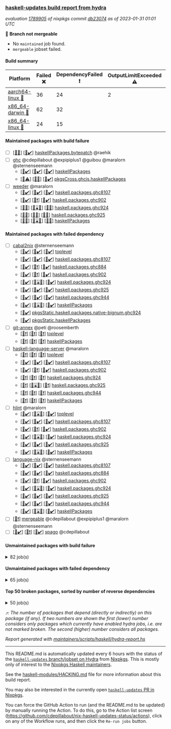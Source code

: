 ### [haskell-updates build report from hydra](https://hydra.nixos.org/jobset/nixpkgs/haskell-updates)
*evaluation [1789905](https://hydra.nixos.org/eval/1789905) of nixpkgs commit [db23074](https://github.com/NixOS/nixpkgs/commits/db230741e650201c35d811cea105d9ff811fc938) as of 2023-01-31 01:01 UTC*

:red_circle: **Branch not mergeable**
  * No `maintained` job found.
  * `mergeable` jobset failed.

#### Build summary

 | Platform | Failed :x: | DependencyFailed :heavy_exclamation_mark: | OutputLimitExceeded :warning: | TimedOut :hourglass::no_entry_sign: | Success :heavy_check_mark: | 
 | --- | --- | --- | --- | --- | --- | 
 | [aarch64-linux :iphone:](https://hydra.nixos.org/eval/1789905?filter=.aarch64-linux) | 36 | 24 | 2 | 3 | 6430 | 
 | [x86_64-darwin :apple:](https://hydra.nixos.org/eval/1789905?filter=.x86_64-darwin) | 62 | 32 |  | 1905 | 4457 | 
 | [x86_64-linux :penguin:](https://hydra.nixos.org/eval/1789905?filter=.x86_64-linux) | 24 | 15 |  | 1 | 6489 | 
#### Maintained packages with build failure
- [ ] [[:apple::x:]](https://hydra.nixos.org/build/207323671) [[:penguin::heavy_check_mark:]](https://hydra.nixos.org/build/207323670) [haskellPackages.bytepatch](https://hydra.nixos.org/eval/1789905?filter=haskellPackages.bytepatch) @raehik
- [ ] [ghc](https://hydra.nixos.org/eval/1789905?filter=ghc) @cdepillabout @expipiplus1 @guibou @maralorn @sternenseemann
  - [[:iphone::heavy_check_mark:]](https://hydra.nixos.org/build/205683761) [[:apple::heavy_check_mark:]](https://hydra.nixos.org/build/205665535) [[:penguin::heavy_check_mark:]](https://hydra.nixos.org/build/205675489) [haskellPackages](https://hydra.nixos.org/eval/1789905?filter=haskellPackages.ghc)
  - [[:iphone::warning:]](https://hydra.nixos.org/build/207115265) [[:apple::x:]](https://hydra.nixos.org/build/207111584) [[:penguin::heavy_check_mark:]](https://hydra.nixos.org/build/207111267) [pkgsCross.ghcjs.haskellPackages](https://hydra.nixos.org/eval/1789905?filter=pkgsCross.ghcjs.haskellPackages.ghc)
- [ ] [weeder](https://hydra.nixos.org/eval/1789905?filter=weeder) @maralorn
  - [[:iphone::heavy_check_mark:]](https://hydra.nixos.org/build/207109242) [[:apple::heavy_check_mark:]](https://hydra.nixos.org/build/207113056) [[:penguin::heavy_check_mark:]](https://hydra.nixos.org/build/207107267) [haskell.packages.ghc8107](https://hydra.nixos.org/eval/1789905?filter=haskell.packages.ghc8107.weeder)
  - [[:iphone::heavy_check_mark:]](https://hydra.nixos.org/build/207114020) [[:apple::heavy_exclamation_mark:]](https://hydra.nixos.org/build/207109311) [[:penguin::heavy_check_mark:]](https://hydra.nixos.org/build/207114368) [haskell.packages.ghc902](https://hydra.nixos.org/eval/1789905?filter=haskell.packages.ghc902.weeder)
  - [[:iphone::x:]](https://hydra.nixos.org/build/207119376) [[:apple::hourglass::no_entry_sign:]](https://hydra.nixos.org/build/207110281) [[:penguin::x:]](https://hydra.nixos.org/build/207118745) [haskell.packages.ghc924](https://hydra.nixos.org/eval/1789905?filter=haskell.packages.ghc924.weeder)
  - [[:iphone::x:]](https://hydra.nixos.org/build/207114881) [[:apple::x:]](https://hydra.nixos.org/build/207118106) [[:penguin::x:]](https://hydra.nixos.org/build/207119033) [haskell.packages.ghc925](https://hydra.nixos.org/eval/1789905?filter=haskell.packages.ghc925.weeder)
  - [[:iphone::x:]](https://hydra.nixos.org/build/207117144) [[:apple::hourglass::no_entry_sign:]](https://hydra.nixos.org/build/207107989) [[:penguin::x:]](https://hydra.nixos.org/build/207119850) [haskellPackages](https://hydra.nixos.org/eval/1789905?filter=haskellPackages.weeder)
#### Maintained packages with failed dependency
- [ ] [cabal2nix](https://hydra.nixos.org/eval/1789905?filter=cabal2nix) @sternenseemann
  - [[:iphone::heavy_check_mark:]](https://hydra.nixos.org/build/207329531) [[:apple::heavy_check_mark:]](https://hydra.nixos.org/build/207329544) [[:penguin::heavy_check_mark:]](https://hydra.nixos.org/build/207329572) [toplevel](https://hydra.nixos.org/eval/1789905?filter=cabal2nix)
  - [[:iphone::heavy_check_mark:]](https://hydra.nixos.org/build/207119450) [[:apple::heavy_check_mark:]](https://hydra.nixos.org/build/207112633) [[:penguin::heavy_check_mark:]](https://hydra.nixos.org/build/207118566) [haskell.packages.ghc8107](https://hydra.nixos.org/eval/1789905?filter=haskell.packages.ghc8107.cabal2nix)
  - [[:iphone::heavy_check_mark:]](https://hydra.nixos.org/build/207115665) [[:apple::heavy_exclamation_mark:]](https://hydra.nixos.org/build/207114138) [[:penguin::heavy_check_mark:]](https://hydra.nixos.org/build/207107611) [haskell.packages.ghc884](https://hydra.nixos.org/eval/1789905?filter=haskell.packages.ghc884.cabal2nix)
  - [[:iphone::heavy_check_mark:]](https://hydra.nixos.org/build/207117795) [[:apple::heavy_exclamation_mark:]](https://hydra.nixos.org/build/207119796) [[:penguin::heavy_check_mark:]](https://hydra.nixos.org/build/207107306) [haskell.packages.ghc902](https://hydra.nixos.org/eval/1789905?filter=haskell.packages.ghc902.cabal2nix)
  - [[:iphone::heavy_check_mark:]](https://hydra.nixos.org/build/207105872) [[:apple::hourglass::no_entry_sign:]](https://hydra.nixos.org/build/207117167) [[:penguin::heavy_check_mark:]](https://hydra.nixos.org/build/207108322) [haskell.packages.ghc924](https://hydra.nixos.org/eval/1789905?filter=haskell.packages.ghc924.cabal2nix)
  - [[:iphone::heavy_check_mark:]](https://hydra.nixos.org/build/207110833) [[:apple::heavy_check_mark:]](https://hydra.nixos.org/build/207114046) [[:penguin::heavy_check_mark:]](https://hydra.nixos.org/build/207105884) [haskell.packages.ghc925](https://hydra.nixos.org/eval/1789905?filter=haskell.packages.ghc925.cabal2nix)
  - [[:iphone::heavy_check_mark:]](https://hydra.nixos.org/build/207323636) [[:apple::heavy_check_mark:]](https://hydra.nixos.org/build/207323644) [[:penguin::heavy_check_mark:]](https://hydra.nixos.org/build/207323643) [haskell.packages.ghc944](https://hydra.nixos.org/eval/1789905?filter=haskell.packages.ghc944.cabal2nix)
  - [[:iphone::heavy_check_mark:]](https://hydra.nixos.org/build/207119631) [[:apple::hourglass::no_entry_sign:]](https://hydra.nixos.org/build/207110842) [[:penguin::heavy_check_mark:]](https://hydra.nixos.org/build/207110614) [haskellPackages](https://hydra.nixos.org/eval/1789905?filter=haskellPackages.cabal2nix)
  -   [[:penguin::heavy_check_mark:]](https://hydra.nixos.org/build/207118269) [pkgsStatic.haskell.packages.native-bignum.ghc924](https://hydra.nixos.org/eval/1789905?filter=pkgsStatic.haskell.packages.native-bignum.ghc924.cabal2nix)
  -   [[:penguin::heavy_check_mark:]](https://hydra.nixos.org/build/207109690) [pkgsStatic.haskellPackages](https://hydra.nixos.org/eval/1789905?filter=pkgsStatic.haskellPackages.cabal2nix)
- [ ] [git-annex](https://hydra.nixos.org/eval/1789905?filter=git-annex) @peti @roosemberth
  - [[:iphone::heavy_exclamation_mark:]](https://hydra.nixos.org/build/207320255) [[:apple::heavy_exclamation_mark:]](https://hydra.nixos.org/build/207319523) [[:penguin::heavy_exclamation_mark:]](https://hydra.nixos.org/build/207320206) [toplevel](https://hydra.nixos.org/eval/1789905?filter=git-annex)
  - [[:iphone::heavy_exclamation_mark:]](https://hydra.nixos.org/build/207319724) [[:apple::heavy_exclamation_mark:]](https://hydra.nixos.org/build/207320442) [[:penguin::heavy_exclamation_mark:]](https://hydra.nixos.org/build/207319883) [haskellPackages](https://hydra.nixos.org/eval/1789905?filter=haskellPackages.git-annex)
- [ ] [haskell-language-server](https://hydra.nixos.org/eval/1789905?filter=haskell-language-server) @maralorn
  - [[:iphone::heavy_exclamation_mark:]](https://hydra.nixos.org/build/207323634) [[:apple::heavy_exclamation_mark:]](https://hydra.nixos.org/build/207323641) [[:penguin::heavy_exclamation_mark:]](https://hydra.nixos.org/build/207323655) [toplevel](https://hydra.nixos.org/eval/1789905?filter=haskell-language-server)
  - [[:iphone::heavy_check_mark:]](https://hydra.nixos.org/build/207319946) [[:apple::heavy_check_mark:]](https://hydra.nixos.org/build/207319478) [[:penguin::heavy_check_mark:]](https://hydra.nixos.org/build/207320222) [haskell.packages.ghc8107](https://hydra.nixos.org/eval/1789905?filter=haskell.packages.ghc8107.haskell-language-server)
  - [[:iphone::heavy_check_mark:]](https://hydra.nixos.org/build/207320391) [[:apple::heavy_exclamation_mark:]](https://hydra.nixos.org/build/207320105) [[:penguin::heavy_check_mark:]](https://hydra.nixos.org/build/207320336) [haskell.packages.ghc902](https://hydra.nixos.org/eval/1789905?filter=haskell.packages.ghc902.haskell-language-server)
  - [[:iphone::heavy_exclamation_mark:]](https://hydra.nixos.org/build/207323632) [[:apple::heavy_exclamation_mark:]](https://hydra.nixos.org/build/207323650) [[:penguin::heavy_exclamation_mark:]](https://hydra.nixos.org/build/207323638) [haskell.packages.ghc924](https://hydra.nixos.org/eval/1789905?filter=haskell.packages.ghc924.haskell-language-server)
  - [[:iphone::heavy_exclamation_mark:]](https://hydra.nixos.org/build/207323642) [[:apple::hourglass::no_entry_sign:]](https://hydra.nixos.org/build/207323654) [[:penguin::heavy_exclamation_mark:]](https://hydra.nixos.org/build/207323633) [haskell.packages.ghc925](https://hydra.nixos.org/eval/1789905?filter=haskell.packages.ghc925.haskell-language-server)
  - [[:iphone::heavy_exclamation_mark:]](https://hydra.nixos.org/build/207323653) [[:apple::heavy_exclamation_mark:]](https://hydra.nixos.org/build/207323631) [[:penguin::heavy_exclamation_mark:]](https://hydra.nixos.org/build/207323637) [haskell.packages.ghc944](https://hydra.nixos.org/eval/1789905?filter=haskell.packages.ghc944.haskell-language-server)
  - [[:iphone::heavy_exclamation_mark:]](https://hydra.nixos.org/build/207323629) [[:apple::heavy_exclamation_mark:]](https://hydra.nixos.org/build/207323628) [[:penguin::heavy_exclamation_mark:]](https://hydra.nixos.org/build/207323639) [haskellPackages](https://hydra.nixos.org/eval/1789905?filter=haskellPackages.haskell-language-server)
- [ ] [hlint](https://hydra.nixos.org/eval/1789905?filter=hlint) @maralorn
  - [[:iphone::heavy_check_mark:]](https://hydra.nixos.org/build/207117912) [[:apple::hourglass::no_entry_sign:]](https://hydra.nixos.org/build/207106747) [[:penguin::heavy_check_mark:]](https://hydra.nixos.org/build/207107908) [toplevel](https://hydra.nixos.org/eval/1789905?filter=hlint)
  - [[:iphone::heavy_check_mark:]](https://hydra.nixos.org/build/207113381) [[:apple::heavy_check_mark:]](https://hydra.nixos.org/build/207106224) [[:penguin::heavy_check_mark:]](https://hydra.nixos.org/build/207111773) [haskell.packages.ghc8107](https://hydra.nixos.org/eval/1789905?filter=haskell.packages.ghc8107.hlint)
  - [[:iphone::heavy_check_mark:]](https://hydra.nixos.org/build/207110604) [[:apple::heavy_exclamation_mark:]](https://hydra.nixos.org/build/207111116) [[:penguin::heavy_check_mark:]](https://hydra.nixos.org/build/207111709) [haskell.packages.ghc902](https://hydra.nixos.org/eval/1789905?filter=haskell.packages.ghc902.hlint)
  - [[:iphone::heavy_check_mark:]](https://hydra.nixos.org/build/207106105) [[:apple::hourglass::no_entry_sign:]](https://hydra.nixos.org/build/207107920) [[:penguin::heavy_check_mark:]](https://hydra.nixos.org/build/207110864) [haskell.packages.ghc924](https://hydra.nixos.org/eval/1789905?filter=haskell.packages.ghc924.hlint)
  - [[:iphone::heavy_check_mark:]](https://hydra.nixos.org/build/207108657) [[:apple::heavy_check_mark:]](https://hydra.nixos.org/build/207118067) [[:penguin::heavy_check_mark:]](https://hydra.nixos.org/build/207107378) [haskell.packages.ghc925](https://hydra.nixos.org/eval/1789905?filter=haskell.packages.ghc925.hlint)
  - [[:iphone::heavy_check_mark:]](https://hydra.nixos.org/build/207115340) [[:apple::hourglass::no_entry_sign:]](https://hydra.nixos.org/build/207106993) [[:penguin::heavy_check_mark:]](https://hydra.nixos.org/build/207115762) [haskellPackages](https://hydra.nixos.org/eval/1789905?filter=haskellPackages.hlint)
- [ ] [language-nix](https://hydra.nixos.org/eval/1789905?filter=language-nix) @sternenseemann
  - [[:iphone::heavy_check_mark:]](https://hydra.nixos.org/build/207110688) [[:apple::heavy_check_mark:]](https://hydra.nixos.org/build/207113514) [[:penguin::heavy_check_mark:]](https://hydra.nixos.org/build/207112043) [haskell.packages.ghc8107](https://hydra.nixos.org/eval/1789905?filter=haskell.packages.ghc8107.language-nix)
  - [[:iphone::heavy_check_mark:]](https://hydra.nixos.org/build/207116912) [[:apple::heavy_check_mark:]](https://hydra.nixos.org/build/207112002) [[:penguin::heavy_check_mark:]](https://hydra.nixos.org/build/207111657) [haskell.packages.ghc884](https://hydra.nixos.org/eval/1789905?filter=haskell.packages.ghc884.language-nix)
  - [[:iphone::heavy_check_mark:]](https://hydra.nixos.org/build/207106618) [[:apple::heavy_exclamation_mark:]](https://hydra.nixos.org/build/207113860) [[:penguin::heavy_check_mark:]](https://hydra.nixos.org/build/207111155) [haskell.packages.ghc902](https://hydra.nixos.org/eval/1789905?filter=haskell.packages.ghc902.language-nix)
  - [[:iphone::heavy_check_mark:]](https://hydra.nixos.org/build/207112915) [[:apple::hourglass::no_entry_sign:]](https://hydra.nixos.org/build/207118069) [[:penguin::heavy_check_mark:]](https://hydra.nixos.org/build/207117599) [haskell.packages.ghc924](https://hydra.nixos.org/eval/1789905?filter=haskell.packages.ghc924.language-nix)
  - [[:iphone::heavy_check_mark:]](https://hydra.nixos.org/build/207118381) [[:apple::heavy_check_mark:]](https://hydra.nixos.org/build/207115439) [[:penguin::heavy_check_mark:]](https://hydra.nixos.org/build/207110621) [haskell.packages.ghc925](https://hydra.nixos.org/eval/1789905?filter=haskell.packages.ghc925.language-nix)
  - [[:iphone::heavy_check_mark:]](https://hydra.nixos.org/build/207323645) [[:apple::heavy_check_mark:]](https://hydra.nixos.org/build/207323659) [[:penguin::heavy_check_mark:]](https://hydra.nixos.org/build/207323630) [haskell.packages.ghc944](https://hydra.nixos.org/eval/1789905?filter=haskell.packages.ghc944.language-nix)
  - [[:iphone::heavy_check_mark:]](https://hydra.nixos.org/build/207115371) [[:apple::hourglass::no_entry_sign:]](https://hydra.nixos.org/build/207116372) [[:penguin::heavy_check_mark:]](https://hydra.nixos.org/build/207119256) [haskellPackages](https://hydra.nixos.org/eval/1789905?filter=haskellPackages.language-nix)
- [ ] [[:penguin::heavy_exclamation_mark:]](https://hydra.nixos.org/build/207329553) [mergeable](https://hydra.nixos.org/eval/1789905?filter=mergeable) @cdepillabout @expipiplus1 @maralorn @sternenseemann
- [ ] [[:iphone::heavy_check_mark:]](https://hydra.nixos.org/build/207319728) [[:apple::heavy_exclamation_mark:]](https://hydra.nixos.org/build/207319873) [[:penguin::heavy_check_mark:]](https://hydra.nixos.org/build/207319594) [spago](https://hydra.nixos.org/eval/1789905?filter=spago) @cdepillabout
#### Unmaintained packages with build failure
<details><summary>82 job(s) </summary>

- [ ] [[:iphone::x:]](https://hydra.nixos.org/build/207320071) [[:apple::x:]](https://hydra.nixos.org/build/207319442) [[:penguin::x:]](https://hydra.nixos.org/build/207320388) [haskellPackages.ukrainian-phonetics-basic-array](https://hydra.nixos.org/eval/1789905?filter=haskellPackages.ukrainian-phonetics-basic-array)  :arrow_heading_up: 6 | 11
- [ ] [[:iphone::x:]](https://hydra.nixos.org/build/207113377) [[:apple::x:]](https://hydra.nixos.org/build/207114994) [[:penguin::x:]](https://hydra.nixos.org/build/207117372) [haskellPackages.phonetic-languages-permutations-array](https://hydra.nixos.org/eval/1789905?filter=haskellPackages.phonetic-languages-permutations-array)  :arrow_heading_up: 6 | 9
- [ ] [[:iphone::heavy_check_mark:]](https://hydra.nixos.org/build/207319342) [[:apple::x:]](https://hydra.nixos.org/build/207320209) [[:penguin::heavy_check_mark:]](https://hydra.nixos.org/build/207320357) [haskellPackages.hls-refactor-plugin](https://hydra.nixos.org/eval/1789905?filter=haskellPackages.hls-refactor-plugin)  :arrow_heading_up: 4 | 4
- [ ] [[:iphone::x:]](https://hydra.nixos.org/build/207107919) [[:apple::hourglass::no_entry_sign:]](https://hydra.nixos.org/build/207113408) [[:penguin::heavy_check_mark:]](https://hydra.nixos.org/build/207118573) [haskellPackages.hw-json-simd](https://hydra.nixos.org/eval/1789905?filter=haskellPackages.hw-json-simd)  :arrow_heading_up: 3 | 8
- [ ] [[:iphone::x:]](https://hydra.nixos.org/build/207319426) [[:apple::x:]](https://hydra.nixos.org/build/207319519) [[:penguin::x:]](https://hydra.nixos.org/build/207319838) [haskellPackages.phonetic-languages-phonetics-basics](https://hydra.nixos.org/eval/1789905?filter=haskellPackages.phonetic-languages-phonetics-basics)  :arrow_heading_up: 3 | 3
- [ ] [[:iphone::x:]](https://hydra.nixos.org/build/207115687) [[:apple::hourglass::no_entry_sign:]](https://hydra.nixos.org/build/207111592) [[:penguin::heavy_check_mark:]](https://hydra.nixos.org/build/207119071) [haskellPackages.hw-simd](https://hydra.nixos.org/eval/1789905?filter=haskellPackages.hw-simd)  :arrow_heading_up: 2 | 8
- [ ] [[:iphone::x:]](https://hydra.nixos.org/build/207320072) [[:apple::x:]](https://hydra.nixos.org/build/207319965) [[:penguin::x:]](https://hydra.nixos.org/build/207319947) [haskellPackages.mmsyn7l](https://hydra.nixos.org/eval/1789905?filter=haskellPackages.mmsyn7l)  :arrow_heading_up: 2 | 8
- [ ] [[:iphone::x:]](https://hydra.nixos.org/build/207319498) [[:apple::x:]](https://hydra.nixos.org/build/207319386) [[:penguin::x:]](https://hydra.nixos.org/build/207319966) [haskellPackages.phonetic-languages-plus](https://hydra.nixos.org/eval/1789905?filter=haskellPackages.phonetic-languages-plus)  :arrow_heading_up: 2 | 6
- [ ] [[:iphone::x:]](https://hydra.nixos.org/build/207106533) [[:apple::x:]](https://hydra.nixos.org/build/207118522) [[:penguin::x:]](https://hydra.nixos.org/build/207117830) [haskellPackages.phonetic-languages-constraints-array](https://hydra.nixos.org/eval/1789905?filter=haskellPackages.phonetic-languages-constraints-array)  :arrow_heading_up: 2 | 2
- [ ] [[:iphone::x:]](https://hydra.nixos.org/build/207320317) [[:apple::x:]](https://hydra.nixos.org/build/207320409) [[:penguin::x:]](https://hydra.nixos.org/build/207320196) [haskellPackages.phonetic-languages-filters-array](https://hydra.nixos.org/eval/1789905?filter=haskellPackages.phonetic-languages-filters-array)  :arrow_heading_up: 2 | 2
- [ ] [[:iphone::x:]](https://hydra.nixos.org/build/207319679) [[:apple::x:]](https://hydra.nixos.org/build/207319681) [[:penguin::x:]](https://hydra.nixos.org/build/207320167) [haskellPackages.phonetic-languages-ukrainian-array](https://hydra.nixos.org/eval/1789905?filter=haskellPackages.phonetic-languages-ukrainian-array)  :arrow_heading_up: 2 | 2
- [ ] [[:iphone::x:]](https://hydra.nixos.org/build/207319348) [[:apple::x:]](https://hydra.nixos.org/build/207320000) [[:penguin::heavy_check_mark:]](https://hydra.nixos.org/build/207320393) [haskellPackages.quic](https://hydra.nixos.org/eval/1789905?filter=haskellPackages.quic)  :arrow_heading_up: 2 | 2
- [ ] [[:iphone::x:]](https://hydra.nixos.org/build/207118212) [[:apple::heavy_check_mark:]](https://hydra.nixos.org/build/207106330) [[:penguin::heavy_check_mark:]](https://hydra.nixos.org/build/207114302) [haskellPackages.Crypto](https://hydra.nixos.org/eval/1789905?filter=haskellPackages.Crypto)  :arrow_heading_up: 1 | 22
- [ ] [[:iphone::x:]](https://hydra.nixos.org/build/205664838) [[:apple::heavy_check_mark:]](https://hydra.nixos.org/build/205677671) [[:penguin::heavy_check_mark:]](https://hydra.nixos.org/build/205670433) [haskellPackages.long-double](https://hydra.nixos.org/eval/1789905?filter=haskellPackages.long-double)  :arrow_heading_up: 1 | 2
- [ ] [[:iphone::x:]](https://hydra.nixos.org/build/207323648) [[:apple::x:]](https://hydra.nixos.org/build/207323627) [[:penguin::x:]](https://hydra.nixos.org/build/207323640) [haskellPackages.hls-hlint-plugin](https://hydra.nixos.org/eval/1789905?filter=haskellPackages.hls-hlint-plugin)  :arrow_heading_up: 1 | 1
- [ ] [[:iphone::x:]](https://hydra.nixos.org/build/205676134) [[:apple::heavy_check_mark:]](https://hydra.nixos.org/build/205673033) [[:penguin::heavy_check_mark:]](https://hydra.nixos.org/build/205678930) [haskellPackages.nlopt-haskell](https://hydra.nixos.org/eval/1789905?filter=haskellPackages.nlopt-haskell)  :arrow_heading_up: 1 | 1
- [ ] [[:iphone::heavy_check_mark:]](https://hydra.nixos.org/build/207013266) [[:apple::x:]](https://hydra.nixos.org/build/205671543) [[:penguin::heavy_check_mark:]](https://hydra.nixos.org/build/207013129) [haskellPackages.openal-ffi](https://hydra.nixos.org/eval/1789905?filter=haskellPackages.openal-ffi)  :arrow_heading_up: 1 | 1
- [ ] [[:iphone::x:]](https://hydra.nixos.org/build/207111336) [[:apple::x:]](https://hydra.nixos.org/build/207115555) [[:penguin::heavy_check_mark:]](https://hydra.nixos.org/build/207112901) [haskellPackages.swisstable](https://hydra.nixos.org/eval/1789905?filter=haskellPackages.swisstable)  :arrow_heading_up: 1 | 1
- [ ] [[:iphone::x:]](https://hydra.nixos.org/build/207119609) [[:apple::x:]](https://hydra.nixos.org/build/207119725) [[:penguin::x:]](https://hydra.nixos.org/build/207119177) [haskellPackages.typelet](https://hydra.nixos.org/eval/1789905?filter=haskellPackages.typelet)  :arrow_heading_up: 1 | 1
- [ ] [[:iphone::x:]](https://hydra.nixos.org/build/205676626) [[:apple::heavy_check_mark:]](https://hydra.nixos.org/build/205670044) [[:penguin::heavy_check_mark:]](https://hydra.nixos.org/build/205676899) [haskellPackages.freetype2](https://hydra.nixos.org/eval/1789905?filter=haskellPackages.freetype2)  :arrow_heading_up: 0 | 9
- [ ] [[:iphone::heavy_check_mark:]](https://hydra.nixos.org/build/205683895) [[:apple::x:]](https://hydra.nixos.org/build/205678078) [[:penguin::heavy_check_mark:]](https://hydra.nixos.org/build/205681000) [haskellPackages.hmidi](https://hydra.nixos.org/eval/1789905?filter=haskellPackages.hmidi)  :arrow_heading_up: 0 | 4
- [ ] [[:iphone::x:]](https://hydra.nixos.org/build/207108833) [[:apple::heavy_check_mark:]](https://hydra.nixos.org/build/207108945) [[:penguin::heavy_check_mark:]](https://hydra.nixos.org/build/207110831) [haskellPackages.picosat](https://hydra.nixos.org/eval/1789905?filter=haskellPackages.picosat)  :arrow_heading_up: 0 | 3
- [ ] [[:iphone::x:]](https://hydra.nixos.org/build/207319832) [[:apple::heavy_check_mark:]](https://hydra.nixos.org/build/207319591) [[:penguin::x:]](https://hydra.nixos.org/build/207319885) [haskellPackages.json-rpc](https://hydra.nixos.org/eval/1789905?filter=haskellPackages.json-rpc)  :arrow_heading_up: 0 | 2
- [ ] [[:iphone::heavy_check_mark:]](https://hydra.nixos.org/build/207106204) [[:apple::x:]](https://hydra.nixos.org/build/207114441) [[:penguin::heavy_check_mark:]](https://hydra.nixos.org/build/207112148) [haskellPackages.h-raylib](https://hydra.nixos.org/eval/1789905?filter=haskellPackages.h-raylib)  :arrow_heading_up: 0 | 1
- [ ] [[:iphone::heavy_check_mark:]](https://hydra.nixos.org/build/207114777) [[:apple::x:]](https://hydra.nixos.org/build/207116647) [[:penguin::heavy_check_mark:]](https://hydra.nixos.org/build/207109133) [haskellPackages.hamid](https://hydra.nixos.org/eval/1789905?filter=haskellPackages.hamid)  :arrow_heading_up: 0 | 1
- [ ] [[:iphone::heavy_check_mark:]](https://hydra.nixos.org/build/207115640) [[:apple::x:]](https://hydra.nixos.org/build/207112720) [[:penguin::heavy_check_mark:]](https://hydra.nixos.org/build/207108256) [haskellPackages.hmatrix-morpheus](https://hydra.nixos.org/eval/1789905?filter=haskellPackages.hmatrix-morpheus)  :arrow_heading_up: 0 | 1
- [ ] [[:iphone::heavy_check_mark:]](https://hydra.nixos.org/build/205666700) [[:apple::x:]](https://hydra.nixos.org/build/205674987) [[:penguin::heavy_check_mark:]](https://hydra.nixos.org/build/205668294) [haskellPackages.huckleberry](https://hydra.nixos.org/eval/1789905?filter=haskellPackages.huckleberry)  :arrow_heading_up: 0 | 1
- [ ] [[:iphone::heavy_check_mark:]](https://hydra.nixos.org/build/205679792) [[:apple::x:]](https://hydra.nixos.org/build/205681385) [[:penguin::heavy_check_mark:]](https://hydra.nixos.org/build/205669853) [haskellPackages.select](https://hydra.nixos.org/eval/1789905?filter=haskellPackages.select)  :arrow_heading_up: 0 | 1
- [ ] [[:iphone::heavy_check_mark:]](https://hydra.nixos.org/build/207110251) [[:apple::x:]](https://hydra.nixos.org/build/207116219) [[:penguin::heavy_check_mark:]](https://hydra.nixos.org/build/207111474) [haskellPackages.sysinfo](https://hydra.nixos.org/eval/1789905?filter=haskellPackages.sysinfo)  :arrow_heading_up: 0 | 1
- [ ] [[:iphone::heavy_check_mark:]](https://hydra.nixos.org/build/207116090) [[:apple::x:]](https://hydra.nixos.org/build/207112571) [[:penguin::heavy_check_mark:]](https://hydra.nixos.org/build/207110006) [haskellPackages.FractalArt](https://hydra.nixos.org/eval/1789905?filter=haskellPackages.FractalArt) 
- [ ] [[:iphone::x:]](https://hydra.nixos.org/build/207112331) [[:apple::heavy_check_mark:]](https://hydra.nixos.org/build/207112035) [[:penguin::heavy_check_mark:]](https://hydra.nixos.org/build/207117993) [haskellPackages.HsASA](https://hydra.nixos.org/eval/1789905?filter=haskellPackages.HsASA) 
- [ ] [[:iphone::heavy_check_mark:]](https://hydra.nixos.org/build/207113891) [[:apple::x:]](https://hydra.nixos.org/build/207114523) [[:penguin::heavy_check_mark:]](https://hydra.nixos.org/build/207107768) [haskellPackages.al](https://hydra.nixos.org/eval/1789905?filter=haskellPackages.al) 
- [ ] [[:iphone::heavy_check_mark:]](https://hydra.nixos.org/build/207106936) [[:apple::x:]](https://hydra.nixos.org/build/207118180) [[:penguin::heavy_check_mark:]](https://hydra.nixos.org/build/207118109) [haskellPackages.auto-lift-classes](https://hydra.nixos.org/eval/1789905?filter=haskellPackages.auto-lift-classes) 
- [ ] [[:iphone::x:]](https://hydra.nixos.org/build/207113098) [[:apple::x:]](https://hydra.nixos.org/build/207108599) [[:penguin::x:]](https://hydra.nixos.org/build/207106847) [haskellPackages.deriving-trans](https://hydra.nixos.org/eval/1789905?filter=haskellPackages.deriving-trans) 
- [ ] [[:iphone::heavy_check_mark:]](https://hydra.nixos.org/build/207111909) [[:apple::x:]](https://hydra.nixos.org/build/207108026) [[:penguin::heavy_check_mark:]](https://hydra.nixos.org/build/207110099) [haskellPackages.env-extra](https://hydra.nixos.org/eval/1789905?filter=haskellPackages.env-extra) 
- [ ] [[:iphone::x:]](https://hydra.nixos.org/build/207110874) [[:apple::x:]](https://hydra.nixos.org/build/207107794) [[:penguin::x:]](https://hydra.nixos.org/build/207112516) [haskellPackages.extism](https://hydra.nixos.org/eval/1789905?filter=haskellPackages.extism) 
- [ ] [[:iphone::heavy_check_mark:]](https://hydra.nixos.org/build/205671416) [[:apple::x:]](https://hydra.nixos.org/build/205679756) [[:penguin::heavy_check_mark:]](https://hydra.nixos.org/build/205683688) [haskellPackages.float128](https://hydra.nixos.org/eval/1789905?filter=haskellPackages.float128) 
- [ ] [[:iphone::heavy_check_mark:]](https://hydra.nixos.org/build/207118499) [[:apple::x:]](https://hydra.nixos.org/build/207108576) [[:penguin::heavy_check_mark:]](https://hydra.nixos.org/build/207119361) [haskellPackages.fudgets](https://hydra.nixos.org/eval/1789905?filter=haskellPackages.fudgets) 
- [ ] [ghc-lib](https://hydra.nixos.org/eval/1789905?filter=ghc-lib) 
  - [[:iphone::heavy_check_mark:]](https://hydra.nixos.org/build/205671975) [[:apple::heavy_check_mark:]](https://hydra.nixos.org/build/205675321) [[:penguin::heavy_check_mark:]](https://hydra.nixos.org/build/205666625) [haskell.packages.ghc8107](https://hydra.nixos.org/eval/1789905?filter=haskell.packages.ghc8107.ghc-lib)
  - [[:iphone::x:]](https://hydra.nixos.org/build/207113865) [[:apple::x:]](https://hydra.nixos.org/build/207118852) [[:penguin::x:]](https://hydra.nixos.org/build/207119666) [haskell.packages.ghc884](https://hydra.nixos.org/eval/1789905?filter=haskell.packages.ghc884.ghc-lib)
  - [[:iphone::heavy_check_mark:]](https://hydra.nixos.org/build/205675861) [[:apple::heavy_check_mark:]](https://hydra.nixos.org/build/205665613) [[:penguin::heavy_check_mark:]](https://hydra.nixos.org/build/205673608) [haskell.packages.ghc902](https://hydra.nixos.org/eval/1789905?filter=haskell.packages.ghc902.ghc-lib)
  - [[:iphone::heavy_check_mark:]](https://hydra.nixos.org/build/205681274) [[:apple::heavy_check_mark:]](https://hydra.nixos.org/build/205682584) [[:penguin::heavy_check_mark:]](https://hydra.nixos.org/build/205672818) [haskell.packages.ghc924](https://hydra.nixos.org/eval/1789905?filter=haskell.packages.ghc924.ghc-lib)
  - [[:iphone::heavy_check_mark:]](https://hydra.nixos.org/build/205671568) [[:apple::heavy_check_mark:]](https://hydra.nixos.org/build/205681009) [[:penguin::heavy_check_mark:]](https://hydra.nixos.org/build/205683640) [haskell.packages.ghc925](https://hydra.nixos.org/eval/1789905?filter=haskell.packages.ghc925.ghc-lib)
  - [[:iphone::heavy_check_mark:]](https://hydra.nixos.org/build/205677548) [[:apple::heavy_check_mark:]](https://hydra.nixos.org/build/205679073) [[:penguin::heavy_check_mark:]](https://hydra.nixos.org/build/205675084) [haskell.packages.ghc944](https://hydra.nixos.org/eval/1789905?filter=haskell.packages.ghc944.ghc-lib)
  - [[:iphone::heavy_check_mark:]](https://hydra.nixos.org/build/205670990) [[:apple::heavy_check_mark:]](https://hydra.nixos.org/build/205678984) [[:penguin::heavy_check_mark:]](https://hydra.nixos.org/build/205673980) [haskellPackages](https://hydra.nixos.org/eval/1789905?filter=haskellPackages.ghc-lib)
- [ ] [[:apple::x:]](https://hydra.nixos.org/build/207111386) [haskellPackages.gtk-mac-integration](https://hydra.nixos.org/eval/1789905?filter=haskellPackages.gtk-mac-integration) 
- [ ] [[:iphone::heavy_check_mark:]](https://hydra.nixos.org/build/207114949) [[:apple::x:]](https://hydra.nixos.org/build/207119828) [[:penguin::heavy_check_mark:]](https://hydra.nixos.org/build/207114751) [haskellPackages.gtk-traymanager](https://hydra.nixos.org/eval/1789905?filter=haskellPackages.gtk-traymanager) 
- [ ] [[:apple::x:]](https://hydra.nixos.org/build/207116175) [haskellPackages.gtk3-mac-integration](https://hydra.nixos.org/eval/1789905?filter=haskellPackages.gtk3-mac-integration) 
- [ ] [[:iphone::heavy_check_mark:]](https://hydra.nixos.org/build/207107458) [[:apple::x:]](https://hydra.nixos.org/build/207118220) [[:penguin::heavy_check_mark:]](https://hydra.nixos.org/build/207115833) [haskellPackages.hsshellscript](https://hydra.nixos.org/eval/1789905?filter=haskellPackages.hsshellscript) 
- [ ] [[:iphone::heavy_check_mark:]](https://hydra.nixos.org/build/205684395) [[:apple::x:]](https://hydra.nixos.org/build/205683896) [[:penguin::heavy_check_mark:]](https://hydra.nixos.org/build/205683157) [haskellPackages.hssourceinfo](https://hydra.nixos.org/eval/1789905?filter=haskellPackages.hssourceinfo) 
- [ ] [[:iphone::heavy_check_mark:]](https://hydra.nixos.org/build/207119908) [[:apple::x:]](https://hydra.nixos.org/build/207118623) [[:penguin::heavy_check_mark:]](https://hydra.nixos.org/build/207111136) [haskellPackages.hunspell-hs](https://hydra.nixos.org/eval/1789905?filter=haskellPackages.hunspell-hs) 
- [ ] [[:iphone::heavy_check_mark:]](https://hydra.nixos.org/build/207106945) [[:apple::x:]](https://hydra.nixos.org/build/207119159) [[:penguin::heavy_check_mark:]](https://hydra.nixos.org/build/207109197) [haskellPackages.interprocess](https://hydra.nixos.org/eval/1789905?filter=haskellPackages.interprocess) 
- [ ] [[:iphone::heavy_check_mark:]](https://hydra.nixos.org/build/207107223) [[:apple::x:]](https://hydra.nixos.org/build/207109433) [[:penguin::heavy_check_mark:]](https://hydra.nixos.org/build/207108748) [haskellPackages.intricacy](https://hydra.nixos.org/eval/1789905?filter=haskellPackages.intricacy) 
- [ ] [[:iphone::heavy_check_mark:]](https://hydra.nixos.org/build/207113638) [[:apple::x:]](https://hydra.nixos.org/build/207107938) [[:penguin::heavy_check_mark:]](https://hydra.nixos.org/build/207109333) [haskellPackages.ipcvar](https://hydra.nixos.org/eval/1789905?filter=haskellPackages.ipcvar) 
- [ ] [[:iphone::x:]](https://hydra.nixos.org/build/207110589) [[:apple::hourglass::no_entry_sign:]](https://hydra.nixos.org/build/207116025) [[:penguin::x:]](https://hydra.nixos.org/build/207109337) [haskellPackages.kind-generics-deriving](https://hydra.nixos.org/eval/1789905?filter=haskellPackages.kind-generics-deriving) 
- [ ] [[:apple::x:]](https://hydra.nixos.org/build/207112814) [haskellPackages.kqueue](https://hydra.nixos.org/eval/1789905?filter=haskellPackages.kqueue) 
- [ ] [[:iphone::x:]](https://hydra.nixos.org/build/207114463) [[:apple::heavy_check_mark:]](https://hydra.nixos.org/build/207118458) [[:penguin::x:]](https://hydra.nixos.org/build/207110295) [haskellPackages.libsecp256k1](https://hydra.nixos.org/eval/1789905?filter=haskellPackages.libsecp256k1) 
- [ ] [[:iphone::heavy_check_mark:]](https://hydra.nixos.org/build/205672884) [[:apple::x:]](https://hydra.nixos.org/build/205672839) [[:penguin::heavy_check_mark:]](https://hydra.nixos.org/build/205667107) [haskellPackages.linux-framebuffer](https://hydra.nixos.org/eval/1789905?filter=haskellPackages.linux-framebuffer) 
- [ ] [[:iphone::heavy_check_mark:]](https://hydra.nixos.org/build/207113277) [[:apple::heavy_check_mark:]](https://hydra.nixos.org/build/207119597) [[:penguin::x:]](https://hydra.nixos.org/build/207118876) [haskellPackages.ltext](https://hydra.nixos.org/eval/1789905?filter=haskellPackages.ltext) 
- [ ] [[:iphone::heavy_check_mark:]](https://hydra.nixos.org/build/205664964) [[:apple::x:]](https://hydra.nixos.org/build/205673769) [[:penguin::heavy_check_mark:]](https://hydra.nixos.org/build/205683302) [haskellPackages.memfd](https://hydra.nixos.org/eval/1789905?filter=haskellPackages.memfd) 
- [ ] [[:iphone::x:]](https://hydra.nixos.org/build/207319337) [[:apple::x:]](https://hydra.nixos.org/build/207319420) [[:penguin::x:]](https://hydra.nixos.org/build/207319958) [haskellPackages.mmsyn7ukr-array](https://hydra.nixos.org/eval/1789905?filter=haskellPackages.mmsyn7ukr-array) 
- [ ] [[:iphone::heavy_check_mark:]](https://hydra.nixos.org/build/207329515) [[:apple::x:]](https://hydra.nixos.org/build/207329601) [[:penguin::heavy_check_mark:]](https://hydra.nixos.org/build/207329589) [haskellPackages.nix-serve-ng](https://hydra.nixos.org/eval/1789905?filter=haskellPackages.nix-serve-ng) 
- [ ] [[:iphone::x:]](https://hydra.nixos.org/build/207319811) [[:apple::x:]](https://hydra.nixos.org/build/207320316) [[:penguin::x:]](https://hydra.nixos.org/build/207319344) [haskellPackages.pandoc-server](https://hydra.nixos.org/eval/1789905?filter=haskellPackages.pandoc-server) 
- [ ] [[:iphone::heavy_check_mark:]](https://hydra.nixos.org/build/207319801) [[:apple::x:]](https://hydra.nixos.org/build/207320140) [[:penguin::heavy_check_mark:]](https://hydra.nixos.org/build/207319493) [haskellPackages.persistent-pagination](https://hydra.nixos.org/eval/1789905?filter=haskellPackages.persistent-pagination) 
- [ ] [[:iphone::heavy_check_mark:]](https://hydra.nixos.org/build/207113975) [[:apple::x:]](https://hydra.nixos.org/build/207116731) [[:penguin::heavy_check_mark:]](https://hydra.nixos.org/build/207112604) [haskellPackages.posix-timer](https://hydra.nixos.org/eval/1789905?filter=haskellPackages.posix-timer) 
- [ ] [[:iphone::heavy_check_mark:]](https://hydra.nixos.org/build/207108163) [[:apple::x:]](https://hydra.nixos.org/build/207107401) [[:penguin::heavy_check_mark:]](https://hydra.nixos.org/build/207106069) [haskellPackages.procex](https://hydra.nixos.org/eval/1789905?filter=haskellPackages.procex) 
- [ ] [[:iphone::heavy_check_mark:]](https://hydra.nixos.org/build/207106381) [[:apple::x:]](https://hydra.nixos.org/build/207117136) [[:penguin::heavy_check_mark:]](https://hydra.nixos.org/build/207117019) [haskellPackages.pthread](https://hydra.nixos.org/eval/1789905?filter=haskellPackages.pthread) 
- [ ] [[:iphone::heavy_check_mark:]](https://hydra.nixos.org/build/207320041) [[:apple::x:]](https://hydra.nixos.org/build/207319982) [[:penguin::heavy_check_mark:]](https://hydra.nixos.org/build/207319701) [haskellPackages.sandwich-webdriver](https://hydra.nixos.org/eval/1789905?filter=haskellPackages.sandwich-webdriver) 
- [ ] [[:iphone::x:]](https://hydra.nixos.org/build/207114947) [[:apple::x:]](https://hydra.nixos.org/build/207109129) [[:penguin::x:]](https://hydra.nixos.org/build/207106925) [haskellPackages.servant-serf](https://hydra.nixos.org/eval/1789905?filter=haskellPackages.servant-serf) 
- [ ] [[:iphone::hourglass::no_entry_sign:]](https://hydra.nixos.org/build/207319331) [[:apple::x:]](https://hydra.nixos.org/build/207320398) [[:penguin::hourglass::no_entry_sign:]](https://hydra.nixos.org/build/207320035) [haskellPackages.servant-serialization](https://hydra.nixos.org/eval/1789905?filter=haskellPackages.servant-serialization) 
- [ ] [[:iphone::heavy_check_mark:]](https://hydra.nixos.org/build/207319836) [[:apple::x:]](https://hydra.nixos.org/build/207319802) [[:penguin::heavy_check_mark:]](https://hydra.nixos.org/build/207320212) [haskellPackages.slick](https://hydra.nixos.org/eval/1789905?filter=haskellPackages.slick) 
- [ ] [[:iphone::x:]](https://hydra.nixos.org/build/207115551) [[:penguin::x:]](https://hydra.nixos.org/build/207108085) [haskellPackages.tasty-papi](https://hydra.nixos.org/eval/1789905?filter=haskellPackages.tasty-papi) 
- [ ] [[:iphone::x:]](https://hydra.nixos.org/build/207111597) [[:apple::hourglass::no_entry_sign:]](https://hydra.nixos.org/build/207112895) [[:penguin::heavy_check_mark:]](https://hydra.nixos.org/build/207108674) [haskellPackages.the-snip](https://hydra.nixos.org/eval/1789905?filter=haskellPackages.the-snip) 
- [ ] [[:iphone::x:]](https://hydra.nixos.org/build/207319364) [[:apple::x:]](https://hydra.nixos.org/build/207320019) [[:penguin::x:]](https://hydra.nixos.org/build/207319597) [haskellPackages.ukrainian-phonetics-basic-array-bytestring](https://hydra.nixos.org/eval/1789905?filter=haskellPackages.ukrainian-phonetics-basic-array-bytestring) 
- [ ] [[:iphone::x:]](https://hydra.nixos.org/build/205679583) [[:apple::heavy_check_mark:]](https://hydra.nixos.org/build/205671191) [[:penguin::heavy_check_mark:]](https://hydra.nixos.org/build/205668453) [haskellPackages.wiringPi](https://hydra.nixos.org/eval/1789905?filter=haskellPackages.wiringPi) 
- [ ] [[:iphone::x:]](https://hydra.nixos.org/build/207319913) [[:apple::x:]](https://hydra.nixos.org/build/207320134) [[:penguin::x:]](https://hydra.nixos.org/build/207319954) [haskellPackages.wordchoice](https://hydra.nixos.org/eval/1789905?filter=haskellPackages.wordchoice) 
- [ ] [[:iphone::x:]](https://hydra.nixos.org/build/207113753) [[:apple::heavy_check_mark:]](https://hydra.nixos.org/build/207107682) [[:penguin::heavy_check_mark:]](https://hydra.nixos.org/build/207115869) [haskellPackages.x86-64bit](https://hydra.nixos.org/eval/1789905?filter=haskellPackages.x86-64bit) 
- [ ] [[:iphone::heavy_check_mark:]](https://hydra.nixos.org/build/207106259) [[:apple::x:]](https://hydra.nixos.org/build/207113006) [[:penguin::heavy_check_mark:]](https://hydra.nixos.org/build/207119139) [haskellPackages.xmonad-utils](https://hydra.nixos.org/eval/1789905?filter=haskellPackages.xmonad-utils) 
- [ ] [[:iphone::heavy_check_mark:]](https://hydra.nixos.org/build/205682499) [[:apple::x:]](https://hydra.nixos.org/build/205669555) [[:penguin::heavy_check_mark:]](https://hydra.nixos.org/build/205668035) [haskellPackages.yoga](https://hydra.nixos.org/eval/1789905?filter=haskellPackages.yoga) 
- [ ] [[:iphone::heavy_check_mark:]](https://hydra.nixos.org/build/205672891) [[:apple::x:]](https://hydra.nixos.org/build/205683617) [[:penguin::heavy_check_mark:]](https://hydra.nixos.org/build/205684250) [haskellPackages.zot](https://hydra.nixos.org/eval/1789905?filter=haskellPackages.zot) 
- [ ] [[:iphone::heavy_check_mark:]](https://hydra.nixos.org/build/205666365) [[:apple::x:]](https://hydra.nixos.org/build/205673727) [[:penguin::heavy_check_mark:]](https://hydra.nixos.org/build/205674128) [haskellPackages.zxcvbn-c](https://hydra.nixos.org/eval/1789905?filter=haskellPackages.zxcvbn-c) 
</details>

#### Unmaintained packages with failed dependency
<details><summary>65 job(s) </summary>

- [ ] [ghc-lib-parser-ex](https://hydra.nixos.org/eval/1789905?filter=ghc-lib-parser-ex)  :arrow_heading_up: 17 | 38
  - [[:iphone::heavy_check_mark:]](https://hydra.nixos.org/build/207116552) [[:apple::heavy_check_mark:]](https://hydra.nixos.org/build/207118678) [[:penguin::heavy_check_mark:]](https://hydra.nixos.org/build/207114844) [haskell.packages.ghc8107](https://hydra.nixos.org/eval/1789905?filter=haskell.packages.ghc8107.ghc-lib-parser-ex)
  - [[:iphone::heavy_check_mark:]](https://hydra.nixos.org/build/207114096) [[:apple::heavy_exclamation_mark:]](https://hydra.nixos.org/build/207117228) [[:penguin::heavy_check_mark:]](https://hydra.nixos.org/build/207116061) [haskell.packages.ghc902](https://hydra.nixos.org/eval/1789905?filter=haskell.packages.ghc902.ghc-lib-parser-ex)
  - [[:iphone::heavy_check_mark:]](https://hydra.nixos.org/build/207110907) [[:apple::hourglass::no_entry_sign:]](https://hydra.nixos.org/build/207107167) [[:penguin::heavy_check_mark:]](https://hydra.nixos.org/build/207116437) [haskell.packages.ghc924](https://hydra.nixos.org/eval/1789905?filter=haskell.packages.ghc924.ghc-lib-parser-ex)
  - [[:iphone::heavy_check_mark:]](https://hydra.nixos.org/build/207117925) [[:apple::heavy_check_mark:]](https://hydra.nixos.org/build/207110450) [[:penguin::heavy_check_mark:]](https://hydra.nixos.org/build/207112183) [haskell.packages.ghc925](https://hydra.nixos.org/eval/1789905?filter=haskell.packages.ghc925.ghc-lib-parser-ex)
  - [[:iphone::heavy_check_mark:]](https://hydra.nixos.org/build/207109899) [[:apple::heavy_check_mark:]](https://hydra.nixos.org/build/207112032) [[:penguin::heavy_check_mark:]](https://hydra.nixos.org/build/207117722) [haskell.packages.ghc944](https://hydra.nixos.org/eval/1789905?filter=haskell.packages.ghc944.ghc-lib-parser-ex)
  - [[:iphone::heavy_check_mark:]](https://hydra.nixos.org/build/207107838) [[:apple::hourglass::no_entry_sign:]](https://hydra.nixos.org/build/207114950) [[:penguin::heavy_check_mark:]](https://hydra.nixos.org/build/207106535) [haskellPackages](https://hydra.nixos.org/eval/1789905?filter=haskellPackages.ghc-lib-parser-ex)
- [ ] [[:iphone::heavy_exclamation_mark:]](https://hydra.nixos.org/build/207109207) [[:apple::heavy_exclamation_mark:]](https://hydra.nixos.org/build/207112820) [[:penguin::heavy_exclamation_mark:]](https://hydra.nixos.org/build/207110101) [haskellPackages.phonetic-languages-simplified-base](https://hydra.nixos.org/eval/1789905?filter=haskellPackages.phonetic-languages-simplified-base)  :arrow_heading_up: 4 | 7
- [ ] [hpack](https://hydra.nixos.org/eval/1789905?filter=hpack)  :arrow_heading_up: 3 | 16
  - [[:iphone::heavy_check_mark:]](https://hydra.nixos.org/build/207119863) [[:apple::heavy_check_mark:]](https://hydra.nixos.org/build/207118683) [[:penguin::heavy_check_mark:]](https://hydra.nixos.org/build/207109080) [toplevel](https://hydra.nixos.org/eval/1789905?filter=hpack)
  - [[:iphone::heavy_check_mark:]](https://hydra.nixos.org/build/207116334) [[:apple::heavy_check_mark:]](https://hydra.nixos.org/build/207117338) [[:penguin::heavy_check_mark:]](https://hydra.nixos.org/build/207118245) [haskell.packages.ghc8107](https://hydra.nixos.org/eval/1789905?filter=haskell.packages.ghc8107.hpack)
  - [[:iphone::heavy_check_mark:]](https://hydra.nixos.org/build/207112597) [[:apple::heavy_exclamation_mark:]](https://hydra.nixos.org/build/207115888) [[:penguin::heavy_check_mark:]](https://hydra.nixos.org/build/207113733) [haskell.packages.ghc884](https://hydra.nixos.org/eval/1789905?filter=haskell.packages.ghc884.hpack)
  - [[:iphone::heavy_check_mark:]](https://hydra.nixos.org/build/207117456) [[:apple::heavy_exclamation_mark:]](https://hydra.nixos.org/build/207110211) [[:penguin::heavy_check_mark:]](https://hydra.nixos.org/build/207106923) [haskell.packages.ghc902](https://hydra.nixos.org/eval/1789905?filter=haskell.packages.ghc902.hpack)
  - [[:iphone::heavy_check_mark:]](https://hydra.nixos.org/build/207119572) [[:apple::heavy_check_mark:]](https://hydra.nixos.org/build/207118763) [[:penguin::heavy_check_mark:]](https://hydra.nixos.org/build/207118063) [haskell.packages.ghc924](https://hydra.nixos.org/eval/1789905?filter=haskell.packages.ghc924.hpack)
  - [[:iphone::heavy_check_mark:]](https://hydra.nixos.org/build/207112359) [[:apple::heavy_check_mark:]](https://hydra.nixos.org/build/207109565) [[:penguin::heavy_check_mark:]](https://hydra.nixos.org/build/207110206) [haskell.packages.ghc925](https://hydra.nixos.org/eval/1789905?filter=haskell.packages.ghc925.hpack)
  - [[:iphone::heavy_check_mark:]](https://hydra.nixos.org/build/207323646) [[:apple::heavy_check_mark:]](https://hydra.nixos.org/build/207323652) [[:penguin::heavy_check_mark:]](https://hydra.nixos.org/build/207323647) [haskell.packages.ghc944](https://hydra.nixos.org/eval/1789905?filter=haskell.packages.ghc944.hpack)
  - [[:iphone::heavy_check_mark:]](https://hydra.nixos.org/build/207106430) [[:apple::hourglass::no_entry_sign:]](https://hydra.nixos.org/build/207107119) [[:penguin::heavy_check_mark:]](https://hydra.nixos.org/build/207111608) [haskellPackages](https://hydra.nixos.org/eval/1789905?filter=haskellPackages.hpack)
- [ ] [hoogle](https://hydra.nixos.org/eval/1789905?filter=hoogle)  :arrow_heading_up: 3 | 4
  - [[:iphone::heavy_check_mark:]](https://hydra.nixos.org/build/207319755) [[:apple::heavy_check_mark:]](https://hydra.nixos.org/build/207319528) [[:penguin::heavy_check_mark:]](https://hydra.nixos.org/build/207320444) [haskell.packages.ghc8107](https://hydra.nixos.org/eval/1789905?filter=haskell.packages.ghc8107.hoogle)
  - [[:iphone::heavy_check_mark:]](https://hydra.nixos.org/build/207320181) [[:apple::heavy_exclamation_mark:]](https://hydra.nixos.org/build/207319961) [[:penguin::heavy_check_mark:]](https://hydra.nixos.org/build/207320145) [haskell.packages.ghc884](https://hydra.nixos.org/eval/1789905?filter=haskell.packages.ghc884.hoogle)
  - [[:iphone::heavy_check_mark:]](https://hydra.nixos.org/build/207319556) [[:apple::heavy_exclamation_mark:]](https://hydra.nixos.org/build/207319632) [[:penguin::heavy_check_mark:]](https://hydra.nixos.org/build/207319652) [haskell.packages.ghc902](https://hydra.nixos.org/eval/1789905?filter=haskell.packages.ghc902.hoogle)
  - [[:iphone::heavy_check_mark:]](https://hydra.nixos.org/build/207319334) [[:apple::heavy_check_mark:]](https://hydra.nixos.org/build/207319638) [[:penguin::heavy_check_mark:]](https://hydra.nixos.org/build/207320008) [haskell.packages.ghc924](https://hydra.nixos.org/eval/1789905?filter=haskell.packages.ghc924.hoogle)
  - [[:iphone::heavy_check_mark:]](https://hydra.nixos.org/build/207319384) [[:apple::heavy_check_mark:]](https://hydra.nixos.org/build/207319395) [[:penguin::heavy_check_mark:]](https://hydra.nixos.org/build/207319742) [haskell.packages.ghc925](https://hydra.nixos.org/eval/1789905?filter=haskell.packages.ghc925.hoogle)
  - [[:iphone::heavy_check_mark:]](https://hydra.nixos.org/build/207323649) [[:apple::heavy_check_mark:]](https://hydra.nixos.org/build/207323657) [[:penguin::heavy_check_mark:]](https://hydra.nixos.org/build/207323662) [haskell.packages.ghc944](https://hydra.nixos.org/eval/1789905?filter=haskell.packages.ghc944.hoogle)
  - [[:iphone::heavy_check_mark:]](https://hydra.nixos.org/build/207319930) [[:apple::heavy_check_mark:]](https://hydra.nixos.org/build/207319440) [[:penguin::heavy_check_mark:]](https://hydra.nixos.org/build/207320443) [haskellPackages](https://hydra.nixos.org/eval/1789905?filter=haskellPackages.hoogle)
- [ ] [[:iphone::heavy_exclamation_mark:]](https://hydra.nixos.org/build/207320305) [[:apple::heavy_exclamation_mark:]](https://hydra.nixos.org/build/207320327) [[:penguin::heavy_exclamation_mark:]](https://hydra.nixos.org/build/207320469) [haskellPackages.phonetic-languages-simplified-generalized-properties-array](https://hydra.nixos.org/eval/1789905?filter=haskellPackages.phonetic-languages-simplified-generalized-properties-array)  :arrow_heading_up: 2 | 2
- [ ] [[:iphone::heavy_exclamation_mark:]](https://hydra.nixos.org/build/207319610) [[:apple::heavy_exclamation_mark:]](https://hydra.nixos.org/build/207320037) [[:penguin::heavy_exclamation_mark:]](https://hydra.nixos.org/build/207320258) [haskellPackages.phonetic-languages-simplified-properties-array](https://hydra.nixos.org/eval/1789905?filter=haskellPackages.phonetic-languages-simplified-properties-array)  :arrow_heading_up: 2 | 2
- [ ] [[:iphone::heavy_exclamation_mark:]](https://hydra.nixos.org/build/207106778) [[:apple::heavy_exclamation_mark:]](https://hydra.nixos.org/build/207117000) [[:penguin::heavy_exclamation_mark:]](https://hydra.nixos.org/build/207112660) [haskellPackages.string-interpreter](https://hydra.nixos.org/eval/1789905?filter=haskellPackages.string-interpreter)  :arrow_heading_up: 2 | 2
- [ ] [[:iphone::heavy_exclamation_mark:]](https://hydra.nixos.org/build/207105887) [[:apple::hourglass::no_entry_sign:]](https://hydra.nixos.org/build/207108304) [[:penguin::heavy_check_mark:]](https://hydra.nixos.org/build/207108000) [haskellPackages.hw-json-standard-cursor](https://hydra.nixos.org/eval/1789905?filter=haskellPackages.hw-json-standard-cursor)  :arrow_heading_up: 1 | 6
- [ ] [[:iphone::heavy_exclamation_mark:]](https://hydra.nixos.org/build/207319945) [[:apple::heavy_exclamation_mark:]](https://hydra.nixos.org/build/207320350) [[:penguin::heavy_exclamation_mark:]](https://hydra.nixos.org/build/207319747) [haskellPackages.algorithmic-composition-basic](https://hydra.nixos.org/eval/1789905?filter=haskellPackages.algorithmic-composition-basic)  :arrow_heading_up: 1 | 4
- [ ] [[:iphone::heavy_exclamation_mark:]](https://hydra.nixos.org/build/207112263) [[:apple::hourglass::no_entry_sign:]](https://hydra.nixos.org/build/207109587) [[:penguin::heavy_check_mark:]](https://hydra.nixos.org/build/207113435) [haskellPackages.hw-json-simple-cursor](https://hydra.nixos.org/eval/1789905?filter=haskellPackages.hw-json-simple-cursor)  :arrow_heading_up: 1 | 4
- [ ] [[:iphone::heavy_check_mark:]](https://hydra.nixos.org/build/207320334) [[:apple::heavy_exclamation_mark:]](https://hydra.nixos.org/build/207320015) [[:penguin::heavy_check_mark:]](https://hydra.nixos.org/build/207319352) [haskellPackages.hls-gadt-plugin](https://hydra.nixos.org/eval/1789905?filter=haskellPackages.hls-gadt-plugin)  :arrow_heading_up: 1 | 1
- [ ] [[:iphone::heavy_check_mark:]](https://hydra.nixos.org/build/207319590) [[:apple::heavy_exclamation_mark:]](https://hydra.nixos.org/build/207319968) [[:penguin::heavy_check_mark:]](https://hydra.nixos.org/build/207320014) [haskellPackages.hls-rename-plugin](https://hydra.nixos.org/eval/1789905?filter=haskellPackages.hls-rename-plugin)  :arrow_heading_up: 1 | 1
- [ ] [[:iphone::heavy_check_mark:]](https://hydra.nixos.org/build/207320186) [[:apple::heavy_exclamation_mark:]](https://hydra.nixos.org/build/207319769) [[:penguin::heavy_check_mark:]](https://hydra.nixos.org/build/207319669) [haskellPackages.hls-splice-plugin](https://hydra.nixos.org/eval/1789905?filter=haskellPackages.hls-splice-plugin)  :arrow_heading_up: 1 | 1
- [ ] [[:iphone::heavy_exclamation_mark:]](https://hydra.nixos.org/build/207320289) [[:apple::heavy_exclamation_mark:]](https://hydra.nixos.org/build/207319710) [[:penguin::heavy_check_mark:]](https://hydra.nixos.org/build/207319467) [haskellPackages.http3](https://hydra.nixos.org/eval/1789905?filter=haskellPackages.http3)  :arrow_heading_up: 1 | 1
- [ ] [[:iphone::heavy_exclamation_mark:]](https://hydra.nixos.org/build/207320312) [[:apple::heavy_exclamation_mark:]](https://hydra.nixos.org/build/207320328) [[:penguin::heavy_exclamation_mark:]](https://hydra.nixos.org/build/207319892) [haskellPackages.phonetic-languages-simplified-examples-common](https://hydra.nixos.org/eval/1789905?filter=haskellPackages.phonetic-languages-simplified-examples-common)  :arrow_heading_up: 1 | 1
- [ ] [[:iphone::heavy_exclamation_mark:]](https://hydra.nixos.org/build/207319666) [[:apple::heavy_exclamation_mark:]](https://hydra.nixos.org/build/207319975) [[:penguin::heavy_exclamation_mark:]](https://hydra.nixos.org/build/207320022) [haskellPackages.phonetic-languages-simplified-generalized-examples-common](https://hydra.nixos.org/eval/1789905?filter=haskellPackages.phonetic-languages-simplified-generalized-examples-common)  :arrow_heading_up: 1 | 1
- [ ] [[:iphone::heavy_exclamation_mark:]](https://hydra.nixos.org/build/207107533) [[:apple::hourglass::no_entry_sign:]](https://hydra.nixos.org/build/207115247) [[:penguin::heavy_check_mark:]](https://hydra.nixos.org/build/207111337) [haskellPackages.hw-dsv](https://hydra.nixos.org/eval/1789905?filter=haskellPackages.hw-dsv)  :arrow_heading_up: 0 | 3
- [ ] [[:iphone::heavy_exclamation_mark:]](https://hydra.nixos.org/build/207113732) [[:apple::heavy_check_mark:]](https://hydra.nixos.org/build/207119198) [[:penguin::heavy_check_mark:]](https://hydra.nixos.org/build/207115744) [haskellPackages.hw-json](https://hydra.nixos.org/eval/1789905?filter=haskellPackages.hw-json)  :arrow_heading_up: 0 | 3
- [ ] [[:iphone::heavy_exclamation_mark:]](https://hydra.nixos.org/build/207107008) [[:apple::heavy_check_mark:]](https://hydra.nixos.org/build/207117358) [[:penguin::heavy_check_mark:]](https://hydra.nixos.org/build/207112910) [haskellPackages.hS3](https://hydra.nixos.org/eval/1789905?filter=haskellPackages.hS3)  :arrow_heading_up: 0 | 1
- [ ] [[:iphone::heavy_check_mark:]](https://hydra.nixos.org/build/207113370) [[:apple::heavy_exclamation_mark:]](https://hydra.nixos.org/build/207119862) [[:penguin::heavy_check_mark:]](https://hydra.nixos.org/build/207329643) [haskellPackages.H](https://hydra.nixos.org/eval/1789905?filter=haskellPackages.H) 
- [ ] [[:iphone::heavy_exclamation_mark:]](https://hydra.nixos.org/build/207319868) [[:apple::heavy_exclamation_mark:]](https://hydra.nixos.org/build/207320446) [[:penguin::heavy_exclamation_mark:]](https://hydra.nixos.org/build/207319846) [haskellPackages.algorithmic-composition-overtones](https://hydra.nixos.org/eval/1789905?filter=haskellPackages.algorithmic-composition-overtones) 
- [ ] [cabal2nix-unstable](https://hydra.nixos.org/eval/1789905?filter=cabal2nix-unstable) 
  - [[:iphone::heavy_check_mark:]](https://hydra.nixos.org/build/207329613) [[:apple::heavy_check_mark:]](https://hydra.nixos.org/build/207329605) [[:penguin::heavy_check_mark:]](https://hydra.nixos.org/build/207329510) [haskell.packages.ghc8107](https://hydra.nixos.org/eval/1789905?filter=haskell.packages.ghc8107.cabal2nix-unstable)
  - [[:iphone::heavy_check_mark:]](https://hydra.nixos.org/build/207329617) [[:apple::heavy_exclamation_mark:]](https://hydra.nixos.org/build/207329562) [[:penguin::heavy_check_mark:]](https://hydra.nixos.org/build/207329631) [haskell.packages.ghc884](https://hydra.nixos.org/eval/1789905?filter=haskell.packages.ghc884.cabal2nix-unstable)
  - [[:iphone::heavy_check_mark:]](https://hydra.nixos.org/build/207329647) [[:apple::heavy_exclamation_mark:]](https://hydra.nixos.org/build/207329623) [[:penguin::heavy_check_mark:]](https://hydra.nixos.org/build/207329576) [haskell.packages.ghc902](https://hydra.nixos.org/eval/1789905?filter=haskell.packages.ghc902.cabal2nix-unstable)
  - [[:iphone::heavy_check_mark:]](https://hydra.nixos.org/build/207329523) [[:apple::heavy_check_mark:]](https://hydra.nixos.org/build/207329577) [[:penguin::heavy_check_mark:]](https://hydra.nixos.org/build/207329575) [haskell.packages.ghc924](https://hydra.nixos.org/eval/1789905?filter=haskell.packages.ghc924.cabal2nix-unstable)
  - [[:iphone::heavy_check_mark:]](https://hydra.nixos.org/build/207329565) [[:apple::heavy_check_mark:]](https://hydra.nixos.org/build/207329609) [[:penguin::heavy_check_mark:]](https://hydra.nixos.org/build/207329615) [haskell.packages.ghc925](https://hydra.nixos.org/eval/1789905?filter=haskell.packages.ghc925.cabal2nix-unstable)
  - [[:iphone::heavy_check_mark:]](https://hydra.nixos.org/build/207329581) [[:apple::heavy_check_mark:]](https://hydra.nixos.org/build/207329610) [[:penguin::heavy_check_mark:]](https://hydra.nixos.org/build/207329526) [haskell.packages.ghc944](https://hydra.nixos.org/eval/1789905?filter=haskell.packages.ghc944.cabal2nix-unstable)
  - [[:iphone::heavy_check_mark:]](https://hydra.nixos.org/build/207329574) [[:apple::heavy_check_mark:]](https://hydra.nixos.org/build/207329527) [[:penguin::heavy_check_mark:]](https://hydra.nixos.org/build/207329593) [haskellPackages](https://hydra.nixos.org/eval/1789905?filter=haskellPackages.cabal2nix-unstable)
- [ ] [hello](https://hydra.nixos.org/eval/1789905?filter=hello) 
  - [[:iphone::heavy_check_mark:]](https://hydra.nixos.org/build/205679944) [[:apple::heavy_check_mark:]](https://hydra.nixos.org/build/205674042) [[:penguin::heavy_check_mark:]](https://hydra.nixos.org/build/205682443) [haskellPackages](https://hydra.nixos.org/eval/1789905?filter=haskellPackages.hello)
  - [[:iphone::warning:]](https://hydra.nixos.org/build/207106907) [[:apple::heavy_exclamation_mark:]](https://hydra.nixos.org/build/207108059) [[:penguin::heavy_check_mark:]](https://hydra.nixos.org/build/207117678) [pkgsCross.ghcjs.haskellPackages](https://hydra.nixos.org/eval/1789905?filter=pkgsCross.ghcjs.haskellPackages.hello)
  -   [[:penguin::heavy_check_mark:]](https://hydra.nixos.org/build/205675778) [pkgsMusl.haskellPackages](https://hydra.nixos.org/eval/1789905?filter=pkgsMusl.haskellPackages.hello)
  -   [[:penguin::heavy_check_mark:]](https://hydra.nixos.org/build/205681805) [pkgsStatic.haskell.packages.native-bignum.ghc924](https://hydra.nixos.org/eval/1789905?filter=pkgsStatic.haskell.packages.native-bignum.ghc924.hello)
  -   [[:penguin::heavy_check_mark:]](https://hydra.nixos.org/build/205675721) [pkgsStatic.haskellPackages](https://hydra.nixos.org/eval/1789905?filter=pkgsStatic.haskellPackages.hello)
- [ ] [[:iphone::heavy_exclamation_mark:]](https://hydra.nixos.org/build/207110135) [[:apple::heavy_check_mark:]](https://hydra.nixos.org/build/207118143) [[:penguin::heavy_check_mark:]](https://hydra.nixos.org/build/207107338) [haskellPackages.hmatrix-nlopt](https://hydra.nixos.org/eval/1789905?filter=haskellPackages.hmatrix-nlopt) 
- [ ] [[:iphone::heavy_exclamation_mark:]](https://hydra.nixos.org/build/207112593) [[:apple::heavy_exclamation_mark:]](https://hydra.nixos.org/build/207115856) [[:penguin::heavy_check_mark:]](https://hydra.nixos.org/build/207107010) [haskellPackages.hs-swisstable-hashtables-class](https://hydra.nixos.org/eval/1789905?filter=haskellPackages.hs-swisstable-hashtables-class) 
- [ ] [[:iphone::heavy_exclamation_mark:]](https://hydra.nixos.org/build/207112031) [[:apple::heavy_exclamation_mark:]](https://hydra.nixos.org/build/207113459) [[:penguin::heavy_exclamation_mark:]](https://hydra.nixos.org/build/207111986) [haskellPackages.large-anon](https://hydra.nixos.org/eval/1789905?filter=haskellPackages.large-anon) 
- [ ] [[:iphone::heavy_exclamation_mark:]](https://hydra.nixos.org/build/207319410) [[:apple::heavy_exclamation_mark:]](https://hydra.nixos.org/build/207320165) [[:penguin::heavy_exclamation_mark:]](https://hydra.nixos.org/build/207319589) [haskellPackages.mmsyn6ukr-array](https://hydra.nixos.org/eval/1789905?filter=haskellPackages.mmsyn6ukr-array) 
- [ ] [[:iphone::heavy_exclamation_mark:]](https://hydra.nixos.org/build/207319385) [[:apple::heavy_exclamation_mark:]](https://hydra.nixos.org/build/207319962) [[:penguin::heavy_exclamation_mark:]](https://hydra.nixos.org/build/207320455) [haskellPackages.phonetic-languages-simplified-examples-array](https://hydra.nixos.org/eval/1789905?filter=haskellPackages.phonetic-languages-simplified-examples-array) 
- [ ] [[:iphone::heavy_exclamation_mark:]](https://hydra.nixos.org/build/207319341) [[:apple::heavy_exclamation_mark:]](https://hydra.nixos.org/build/207319598) [[:penguin::heavy_exclamation_mark:]](https://hydra.nixos.org/build/207319451) [haskellPackages.phonetic-languages-simplified-generalized-examples-array](https://hydra.nixos.org/eval/1789905?filter=haskellPackages.phonetic-languages-simplified-generalized-examples-array) 
- [ ] [[:iphone::heavy_exclamation_mark:]](https://hydra.nixos.org/build/207119332) [[:apple::heavy_check_mark:]](https://hydra.nixos.org/build/207117621) [[:penguin::heavy_check_mark:]](https://hydra.nixos.org/build/207118801) [haskellPackages.rounded-hw](https://hydra.nixos.org/eval/1789905?filter=haskellPackages.rounded-hw) 
- [ ] [[:iphone::heavy_exclamation_mark:]](https://hydra.nixos.org/build/207319998) [[:apple::heavy_exclamation_mark:]](https://hydra.nixos.org/build/207319328) [[:penguin::heavy_check_mark:]](https://hydra.nixos.org/build/207319896) [haskellPackages.warp-quic](https://hydra.nixos.org/eval/1789905?filter=haskellPackages.warp-quic) 
- [ ] [[:iphone::heavy_check_mark:]](https://hydra.nixos.org/build/205680610) [[:apple::heavy_exclamation_mark:]](https://hydra.nixos.org/build/205675637) [[:penguin::heavy_check_mark:]](https://hydra.nixos.org/build/205672387) [haskellPackages.xbattbar](https://hydra.nixos.org/eval/1789905?filter=haskellPackages.xbattbar) 
</details>

#### Top 50 broken packages, sorted by number of reverse dependencies
<details><summary>50 job(s) </summary>

[amazonka-core](https://packdeps.haskellers.com/reverse/amazonka-core) :arrow_heading_up: 188  
[gogol-core](https://packdeps.haskellers.com/reverse/gogol-core) :arrow_heading_up: 184  
[haskell98](https://packdeps.haskellers.com/reverse/haskell98) :arrow_heading_up: 153  
[th-desugar](https://packdeps.haskellers.com/reverse/th-desugar) :arrow_heading_up: 57  
[enumerator](https://packdeps.haskellers.com/reverse/enumerator) :arrow_heading_up: 56  
[util](https://packdeps.haskellers.com/reverse/util) :arrow_heading_up: 49  
[derive](https://packdeps.haskellers.com/reverse/derive) :arrow_heading_up: 48  
[amazonka](https://packdeps.haskellers.com/reverse/amazonka) :arrow_heading_up: 46  
[cgi](https://packdeps.haskellers.com/reverse/cgi) :arrow_heading_up: 46  
[TypeCompose](https://packdeps.haskellers.com/reverse/TypeCompose) :arrow_heading_up: 45  
[accelerate](https://packdeps.haskellers.com/reverse/accelerate) :arrow_heading_up: 42  
[PrimitiveArray](https://packdeps.haskellers.com/reverse/PrimitiveArray) :arrow_heading_up: 35  
[rank1dynamic](https://packdeps.haskellers.com/reverse/rank1dynamic) :arrow_heading_up: 33  
[distributed-static](https://packdeps.haskellers.com/reverse/distributed-static) :arrow_heading_up: 31  
[distributed-process](https://packdeps.haskellers.com/reverse/distributed-process) :arrow_heading_up: 30  
[iteratee](https://packdeps.haskellers.com/reverse/iteratee) :arrow_heading_up: 29  
[storablevector](https://packdeps.haskellers.com/reverse/storablevector) :arrow_heading_up: 29  
[sydtest](https://packdeps.haskellers.com/reverse/sydtest) :arrow_heading_up: 26  
[crypto-numbers](https://packdeps.haskellers.com/reverse/crypto-numbers) :arrow_heading_up: 25  
[either-unwrap](https://packdeps.haskellers.com/reverse/either-unwrap) :arrow_heading_up: 25  
[crypto-pubkey](https://packdeps.haskellers.com/reverse/crypto-pubkey) :arrow_heading_up: 22  
[haskelldb](https://packdeps.haskellers.com/reverse/haskelldb) :arrow_heading_up: 22  
[wxdirect](https://packdeps.haskellers.com/reverse/wxdirect) :arrow_heading_up: 22  
[BiobaseTypes](https://packdeps.haskellers.com/reverse/BiobaseTypes) :arrow_heading_up: 21  
[alg](https://packdeps.haskellers.com/reverse/alg) :arrow_heading_up: 21  
[amazonka-s3](https://packdeps.haskellers.com/reverse/amazonka-s3) :arrow_heading_up: 21  
[mmsyn2](https://packdeps.haskellers.com/reverse/mmsyn2) :arrow_heading_up: 21  
[polysemy-resume](https://packdeps.haskellers.com/reverse/polysemy-resume) :arrow_heading_up: 21  
[wxc](https://packdeps.haskellers.com/reverse/wxc) :arrow_heading_up: 21  
[biocore](https://packdeps.haskellers.com/reverse/biocore) :arrow_heading_up: 20  
[bzlib](https://packdeps.haskellers.com/reverse/bzlib) :arrow_heading_up: 20  
[polysemy-conc](https://packdeps.haskellers.com/reverse/polysemy-conc) :arrow_heading_up: 20  
[wxcore](https://packdeps.haskellers.com/reverse/wxcore) :arrow_heading_up: 20  
[attoparsec-enumerator](https://packdeps.haskellers.com/reverse/attoparsec-enumerator) :arrow_heading_up: 19  
[bytestring-show](https://packdeps.haskellers.com/reverse/bytestring-show) :arrow_heading_up: 19  
[fay](https://packdeps.haskellers.com/reverse/fay) :arrow_heading_up: 19  
[wx](https://packdeps.haskellers.com/reverse/wx) :arrow_heading_up: 19  
[BiobaseENA](https://packdeps.haskellers.com/reverse/BiobaseENA) :arrow_heading_up: 18  
[asn1-data](https://packdeps.haskellers.com/reverse/asn1-data) :arrow_heading_up: 18  
[dbus-core](https://packdeps.haskellers.com/reverse/dbus-core) :arrow_heading_up: 18  
[gtksourceview2](https://packdeps.haskellers.com/reverse/gtksourceview2) :arrow_heading_up: 18  
[hsc3](https://packdeps.haskellers.com/reverse/hsc3) :arrow_heading_up: 18  
[polysemy-log](https://packdeps.haskellers.com/reverse/polysemy-log) :arrow_heading_up: 18  
[ukrainian-phonetics-basic](https://packdeps.haskellers.com/reverse/ukrainian-phonetics-basic) :arrow_heading_up: 18  
[BiobaseXNA](https://packdeps.haskellers.com/reverse/BiobaseXNA) :arrow_heading_up: 17  
[HGamer3D-Data](https://packdeps.haskellers.com/reverse/HGamer3D-Data) :arrow_heading_up: 17  
[certificate](https://packdeps.haskellers.com/reverse/certificate) :arrow_heading_up: 17  
[clash-prelude](https://packdeps.haskellers.com/reverse/clash-prelude) :arrow_heading_up: 17  
[dbus-client](https://packdeps.haskellers.com/reverse/dbus-client) :arrow_heading_up: 17  
[gconf](https://packdeps.haskellers.com/reverse/gconf) :arrow_heading_up: 17  
</details>


*:arrow_heading_up:: The number of packages that depend (directly or indirectly) on this package (if any). If two numbers are shown the first (lower) number considers only packages which currently have enabled hydra jobs, i.e. are not marked broken. The second (higher) number considers all packages.*

*Report generated with [maintainers/scripts/haskell/hydra-report.hs](https://github.com/NixOS/nixpkgs/blob/haskell-updates/maintainers/scripts/haskell/hydra-report.hs)*


----------------------------------------------------------------------

This README.md is automatically updated every 6 hours with the status of the
[`haskell-updates` branch/jobset on Hydra](https://hydra.nixos.org/jobset/nixpkgs/haskell-updates)
from [Nixpkgs](https://github.com/NixOS/nixpkgs).  This is mostly only of
interest to the [Nixpkgs Haskell maintainers](https://github.com/orgs/NixOS/teams/haskell).

See the
[haskell-modules/HACKING.md](https://github.com/NixOS/nixpkgs/blob/haskell-updates/pkgs/development/haskell-modules/HACKING.md)
file for more information about this build report.

You may also be interested in the currently open
[`haskell-updates` PR in Nixpkgs](https://github.com/nixos/nixpkgs/pulls?q=is%3Apr+is%3Aopen+head%3Ahaskell-updates).

You can force the GitHub Action to run (and the README.md to be updated) by
manually running the Action.  To do this, go to the Action list screen
(https://github.com/cdepillabout/nix-haskell-updates-status/actions),
click on any of the Workflow runs, and then click the `Re-run jobs` button.
